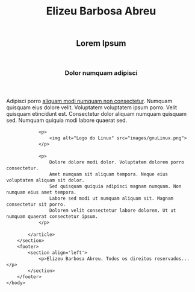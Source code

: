 <!DOCTYPE html>
<html>
	<head>
		<meta charset="utf-8">
		<title>Elizeu Barbosa Abreu</title>
	</head>
	<body>
		<header>
			<h1>Elizeu Barbosa Abreu</h1>		
		</header>
		<section>
			<header>
				<h2>Lorem Ipsum</h2>			
			</header>		
		</section>
		<section>
			<article>
				<header>
					<h3>Dolor numquam adipisci</h3>
				</header>
				<p>
					Adipisci porro <a href="https://github.com/elizeubarbosaabreu" target="_blank">aliquam modi numquam non consectetur</a>. 
					Numquam quisquam eius dolore velit. 
					Voluptatem voluptatem ipsum porro. Velit quisquam etincidunt est. 
					Consectetur dolor aliquam numquam quisquam sed. 
					Numquam quiquia modi labore quaerat sed.
				</p>

				<p>
					<img alt="Logo do Linux" src="images/gnuLinux.png">
				</p>

				<p>
					Dolore dolore modi dolor. Voluptatem dolorem porro consectetur. 
					Amet numquam sit aliquam tempora. Neque eius voluptatem aliquam sit dolor. 
					Sed quisquam quiquia adipisci magnam numquam. Non numquam eius amet tempora. 
					Labore sed modi ut numquam aliquam sit. Magnam consectetur sit porro. 
					Dolorem velit consectetur labore dolorem. Ut ut numquam quaerat consectetur ipsum.
				</p> 
							
			</article>
		</section>
		<footer>
			<section align='left'>
				<p>Elizeu Barbosa Abreu. Todos os direitos reservados...</p>			
			</section>
		</footer>		
	</body>
</html>
